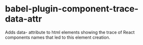 # babel-plugin-component-trace-data-attr
Adds data- attribute to html elements showing the trace of React components names that led to this element creation.
